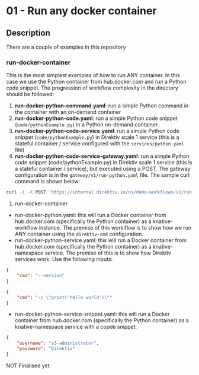 # 01 - Run any docker container

## Description

There are a couple of examples in this repository

### run-docker-container
This is the most simplest examples of how to run ANY container. In this case we use the Python container from hub.docker.com and run a Python code snippet. The progression of workflow complexity in the directory should be followed:
1. **run-docker-python-command.yaml**: run a simple Python command in the container with an on-demand container
2. **run-docker-python-code.yaml**: run a simple Python code snippet (`code/pythonExample.py`) in a Python on-demand container
3. **run-docker-python-code-service.yaml**: run a simple Python code snippet (`code/pythonExample.py`) in Direktiv scale 1 service (this is a stateful container / service configured with the `services/python.yaml` file)
4. **run-docker-python-code-service-gateway.yaml**: run a simple Python code snippet (code/pythonExample.py) in Direktiv scale 1 service (this is a stateful container / service), but executed using a POST. The gateway configuration is in the `gateway/v1/run-python.yaml` file. The sample curl command is shown below:
```sh
curl -i -X POST 'https://internal.direktiv.io/ns/demo-workflows/v1/run-python-code' --header 'Content-Type: text/xml' --data-binary '@/demo-workflows/run-docker-container/code/pythonExample.py'
```



1. run-docker-container
* run-docker-python.yaml: this will run a Docker container from hub.docker.com (specifically the Python container) as a knative-workflow instance. The premise of this worklflow is to show how we run ANY container using the `direktiv-cmd` configuration.
* run-docker-python-service.yaml: this will run a Docker container from hub.docker.com (specifically the Python container) as a knative-namespace service. The premise of this is to show how Direktiv services work. Use the following inputs:
```json
{
    "cmd": "--version"
}
```
```json
{
    "cmd": "-c \"print('hello world')\""
}
```
* run-docker-python-service-snippet.yaml: this will run a Docker container from hub.docker.com (specifically the Python container) as a knative-namespace service with a copde snippet:
```json
{
    "username": "s3-administrator",
    "password": "Direktiv"
}
```

NOT Finalised yet

